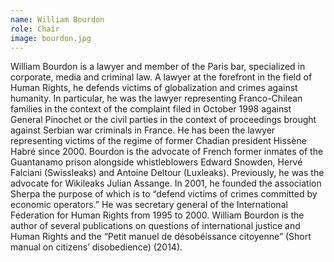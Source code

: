 ```yaml
---
name: William Bourdon
role: Chair
image: bourdon.jpg
---
```

William Bourdon is a lawyer and member of the Paris bar, specialized in corporate, media and criminal law. A lawyer at the forefront in the field of Human Rights, he defends victims of globalization and crimes against humanity. In particular, he was the lawyer representing Franco-Chilean families in the context of the complaint filed in October 1998 against General Pinochet or the civil parties in the context of proceedings brought against Serbian war criminals in France. He has been the lawyer representing victims of the regime of former Chadian president Hissène Habré since 2000. Bourdon is the advocate of French former inmates of the Guantanamo prison alongside whistleblowers Edward Snowden, Hervé Falciani (Swissleaks) and Antoine Deltour (Luxleaks). Previously, he was the advocate for Wikileaks Julian Assange. In 2001, he founded the association Sherpa the purpose of which is to “defend victims of crimes committed by economic operators.” He was secretary general of the International Federation for Human Rights from 1995 to 2000. William Bourdon is the author of several publications on questions of international justice and Human Rights and the “Petit manuel de désobéissance citoyenne” (Short manual on citizens’ disobedience) (2014).